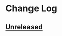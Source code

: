 # Change Log

## [Unreleased]

[Unreleased]: https://github.com/sounisi5011/metalsmith-dart-sass/compare/v0.0.0...HEAD

